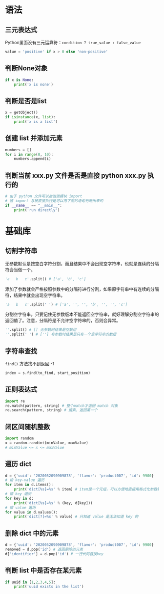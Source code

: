 # 语法

## 三元表达式

Python里面没有三元运算符：`condition ? true_value : false_value`

```py
value = 'positive' if x > 0 else 'non-positive'
```

## 判断None对象
```python
if x is None:
    print('x is none')
```

## 判断是否是list
```python
x = getObject()
if isinstance(x, list):
    print('x is a list')
```

## 创建 list 并添加元素
```python
numbers = []
for i in range(0, 10):
    numbers.append(i)
```

## 判断当前 xxx.py 文件是否是直接 python xxx.py 执行的
```python
# 由于 python 文件可以被当做模块 import
# 被 import 与被直接执行是可以用下面的语句判断出来的
if __name__ == "__main__":
    print('run directly')
```

# 基础库

## 切割字符串
无参数默认是按空白字符分割，而且结果中不会出现空字符串，也就是连续的分隔符会当做一个。
```py
'a   b   c'.split() # ['a', 'b', 'c']
```

添加了参数就会严格按照参数中的分隔符进行分割，如果原字符串中有连续的分隔符，结果中就会出现空字符串。
```py
'a   b   c'.split(' ') # ['a', '', '', 'b', '', '', 'c']
```

分割空字符串。只要记住无参数版本不能返回空字符串，就好理解分割空字符串的返回值了。注意，分隔符是不允许空字符串的，否则会异常。
```py
''.split() # [] 无参数时结果是空数组
''.split(' ') # [''] 有参数时结果是只有一个空字符串的数组
```

## 字符串查找

`find()` 方法找不到返回 -1

```python
index = s.find(to_find, start_position)
```

## 正则表达式

```python
import re
re.match(pattern, string) # 整个match才返回 match 对象
re.search(pattern, string) # 搜索，返回第一个
```



## 闭区间随机整数

```python
import random
x = random.randint(minValue, maxValue)
# minValue <= x <= maxValue
```

## 遍历 dict
```python
d = {'uuid': '2020052090909878', 'flavor': 'product007', 'id': 9900}
# 按 key-value 遍历
for item in d.items():
    print('dict[%s]=%s' % item) # item是一个元组，可以方便地直接用格式化参数输出
# 按 key 遍历
for key in d:
    print('dict[%s]=%s' % (key, d[key]))
# 按 value 遍历
for value in d.values():
    print('dict[?]=%s' % value) # 只知道 value 是无法知道 key 的
```

## 删除 dict 中的元素
```python
d = {'uuid': '2020052090909878', 'flavor': 'product007', 'id': 9900}
removed = d.pop('id') # 返回删除的元素
d['identifier'] = d.pop('id') # 一行代码替换key
```

## 判断 list 中是否存在某元素
```python
if uuid in [1,2,3,4,5]:
    print('uuid exists in the list')
```